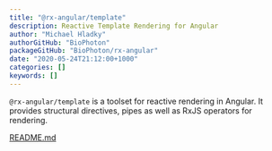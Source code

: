 ```yaml
---
title: "@rx-angular/template"
description: Reactive Template Rendering for Angular
author: "Michael Hladky"
authorGitHub: "BioPhoton"
packageGitHub: "BioPhoton/rx-angular"
date: "2020-05-24T21:12:00+1000"
categories: []
keywords: []
---
```


`@rx-angular/template` is a toolset for reactive rendering in Angular. It provides structural directives, pipes as well as RxJS operators for rendering.

[README.md](https://github.com/BioPhoton/rx-angular/blob/master/libs/template/README.md)
